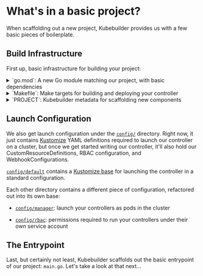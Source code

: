# What's in a basic project?

When scaffolding out a new project, Kubebuilder provides us with a few
basic pieces of boilerplate.

## Build Infrastructure

First up, basic infrastructure for building your project:

<details><summary>`go.mod`: A new Go module matching our project, with basic dependencies</summary>

```go
{{#include ./testdata/project/go.mod}}
```
</details>

<details><summary>`Makefile`: Make targets for building and deploying your controller</summary>
```makefile
{{#include ./testdata/project/Makefile}}
```
</details>

<details><summary>`PROJECT`: Kubebuilder metadata for scaffolding new components</summary>
```yaml
{{#include ./testdata/project/PROJECT}}
```
</details>

## Launch Configuration

We also get launch configuration under the
[`config/`](https://sigs.k8s.io/kubebuilder.io/docs/book/cronjob-tutorial/testdata/project/config)
directory.  Right now, it just contains
[Kustomize](https://sigs.k8s.io/kustomize) YAML definitions required to
launch our controller on a cluster, but once we get started writing our
controller, it'll also hold our CustomResourceDefinitions, RBAC
configuration, and WebhookConfigurations.

[`config/default`](../TODO.md) contains a [Kustomize base](../TODO.md) for launching
the controller in a standard configuration.

Each other directory contains a different piece of configuration,
refactored out into its own base:

- [`config/manager`](../TODO.md): launch your controllers as pods in the
  cluster

- [`config/rbac`](../TODO.md): permissions required to run your
  controllers under their own service account

## The Entrypoint

Last, but certainly not least, Kubebuilder scaffolds out the basic
entrypoint of our project: `main.go`.  Let's take a look at that next...
